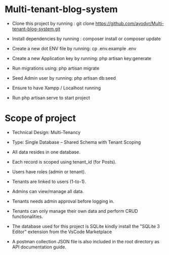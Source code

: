 # Multi-tenant-blog-system

-   Clone this project by running : git clone https://github.com/ayodvr/Multi-tenant-blog-system.git

-   Install dependencies by running : composer install or composer update

-   Create a new dot ENV file by running: cp .env.example .env

-   Create a new Application key by running: php artisan key:generate

-   Run migrations using: php artisan migrate

-   Seed Admin user by running: php artisan db:seed

-   Ensure to have Xampp / Localhost running

-   Run php artisan serve to start project

# Scope of project

-   Technical Design: Multi-Tenancy

-   Type: Single Database – Shared Schema with Tenant Scoping

-   All data resides in one database.

-   Each record is scoped using tenant_id (for Posts).

-   Users have roles (admin or tenant).

-   Tenants are linked to users (1-to-1).

-   Admins can view/manage all data.

-   Tenants needs admin approval before logging in.

-   Tenants can only manage their own data and perform CRUD functionalities.

-   The database used for this project is SQLite kindly install the "SQLite 3 Editor" extension from the VsCode Marketplace

-   A postman collection JSON file is also included in the root directory as API documentation guide.
